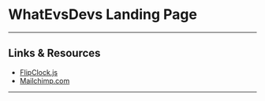 # WhatEvsDevs Landing Page

---

## Links & Resources

* [FlipClock.js](http://flipclockjs.com/ "Flipclock")
* [Mailchimp.com](http://Mailchimp.com/ "MailChimp")

---
